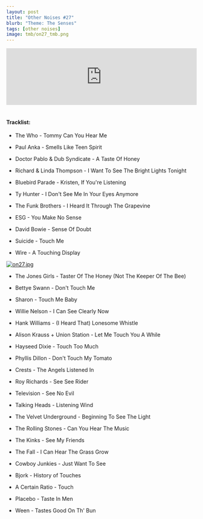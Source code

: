 ```yaml
---
layout: post
title: "Other Noises #27"
blurb: "Theme: The Senses"
tags: [other noises]
image: tmb/on27_tmb.png
---
```


<iframe scrolling="no" id="hearthis_at_track_3028292" width="100%" height="150" src="https://hearthis.at/embed/3028292/transparent_black/?hcolor=&color=&style=2&block_size=2&block_space=1&background=1&waveform=0&cover=0&autoplay=0&css=" frameborder="0" allowtransparency allow="autoplay"><p>Listen to <a href="https://hearthis.at/zerocc/other-noises-27-27918-the-senses/" target="_blank">Other Noises #27 (27/9/18) - THE SENSES</a> <span>by</span><a href="https://hearthis.at/zerocc/" target="_blank" >Zero</a> <span>on</span> <a href="https://hearthis.at/" target="_blank">hearthis.at</a></p></iframe>
&nbsp;

#### Tracklist:

- The Who - Tommy Can You Hear Me

- Paul Anka - Smells Like Teen Spirit
- Doctor Pablo & Dub Syndicate - A Taste Of Honey
- Richard & Linda Thompson - I Want To See The Bright Lights Tonight
- Bluebird Parade - Kristen, If You're Listening

- Ty Hunter - I Don't See Me In Your Eyes Anymore
- The Funk Brothers - I Heard It Through The Grapevine
- ESG - You Make No Sense

- David Bowie - Sense Of Doubt
- Suicide - Touch Me
- Wire - A Touching Display

[![on27.jpg](https://i.postimg.cc/vBYwvWph/on27.jpg)](https://postimg.cc/SXvPSzQY)

- The Jones Girls - Taster Of The Honey (Not The Keeper Of The Bee)
- Bettye Swann - Don't Touch Me
- Sharon - Touch Me Baby

- Willie Nelson - I Can See Clearly Now
- Hank Williams - (I Heard That) Lonesome Whistle
- Alison Krauss + Union Station - Let Me Touch You A While
- Hayseed Dixie - Touch Too Much

- Phyllis Dillon - Don't Touch My Tomato
- Crests - The Angels Listened In
- Roy Richards - See See Rider

- Television - See No Evil
- Talking Heads - Listening Wind
- The Velvet Underground - Beginning To See The Light

- The Rolling Stones - Can You Hear The Music
- The Kinks - See My Friends
- The Fall - I Can Hear The Grass Grow

- Cowboy Junkies - Just Want To See
- Bjork - History of Touches
- A Certain Ratio - Touch
- Placebo - Taste In Men

- Ween - Tastes Good On Th' Bun
